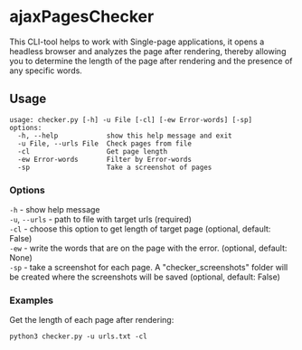 # ajaxPagesChecker
This CLI-tool helps to work with Single-page applications, it opens a headless browser and analyzes the page after rendering, thereby allowing you to determine the length of the page after rendering and the presence of any specific words. 
 
## Usage
```
usage: checker.py [-h] -u File [-cl] [-ew Error-words] [-sp]
options:
  -h, --help            show this help message and exit
  -u File, --urls File  Check pages from file
  -cl                   Get page length
  -ew Error-words       Filter by Error-words
  -sp                   Take a screenshot of pages
```
### Options
`-h` - show help message  
`-u`, `--urls` - path to file with target urls (required)  
`-cl` - choose this option to get length of target page (optional, default: False)  
`-ew` - write the words that are on the page with the error. (optional, default: None)  
`-sp` - take a screenshot for each page. A "checker_screenshots" folder will be created where the screenshots will be saved (optional, default: False)

### Examples
Get the length of each page after rendering:
```shell
python3 checker.py -u urls.txt -cl
```

